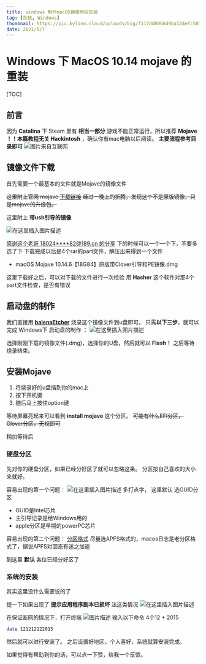 ```yaml
---
title: windows 制作macOS镜像然后安装
tag: [杂技, Windows]
thumbnail: https://pic.kylinn.cloud/uploads/big/f117dd8066d9ba124efc503eb00c5fb7.jpg
date: 2021/5/7
---
```

# Windows 下 MacOS 10.14 mojave 的 重装
[TOC]
## 前言
因为 **Catalina** 下 Steam 里有 **相当一部分** 游戏不能正常运行，所以推荐 **Mojave**
**！！本篇教程无关 Hackintosh** ，确认你有mac电脑以后阅读。
**主要流程参考目录即可**
![图片来自互联网](https://img-blog.csdnimg.cn/20200503180740146.png?x-oss-process=image/watermark,type_ZmFuZ3poZW5naGVpdGk,shadow_10,text_aHR0cHM6Ly9ibG9nLmNzZG4ubmV0L2t5bGluaG9sbWVz,size_16,color_FFFFFF,t_70)
## 镜像文件下载
首先需要一个最基本的文件就是Mojave的镜像文件

~~这里附上官网 mojave [下载链接](https://support.apple.com/kb/DL1981?viewlocale=zh_CN&locale=zh_CN)~~
~~经过一晚上的折腾，发现这个不是原版镜像，只是mojave的升级包。~~ 

这里附上  **带usb引导的镜像**  

![在这里插入图片描述](https://img-blog.csdnimg.cn/20200505012913680.png?x-oss-process=image/watermark,type_ZmFuZ3poZW5naGVpdGk,shadow_10,text_aHR0cHM6Ly9ibG9nLmNzZG4ubmV0L2t5bGluaG9sbWVz,size_16,color_FFFFFF,t_70)

[感谢这个老哥 18024****82@189.cn 的分享](https://www.misonsky.cn/145.html#%E9%95%9C%E5%83%8F%E4%B8%8B%E8%BD%BD%E5%9C%B0%E5%9D%80)
下的时候可以一个一个下，不要多选了下
下载完成以后是4个rar的part文件，解压出来得到一个文件

- macOS Mojave 10.14.6【18G84】原版带Clover引导和PE镜像.dmg

这里下载好之后，可以对下载的文件进行一次检验
用 **Hasher** 这个软件对那4个part文件检查，是否有错误


## 启动盘的制作



我们直接用 [**balenaEtcher**](https://www.balena.io/etcher/) 烧录这个镜像文件到u盘即可。
只需**以下三步**，就可以完成 Windows下 启动盘的制作 ：
![在这里插入图片描述](https://imgconvert.csdnimg.cn/aHR0cHM6Ly93d3cuYmFsZW5hLmlvL3N0YXRpYy9zdGVwcy04MDA2ZGNhNTczMjM3NTZiMWI4NGZiOTQwODc0MjQwOS5naWY#pic_center)

选择刚刚下载的镜像文件(.dmg)，选择你的U盘，然后就可以 **Flash！**
之后等待烧录结束。
	
## 安装Mojave

1. 将烧录好的u盘插到你的mac上
2. 按下开机键
3. 随后马上按住option键

等待屏幕亮起来可以看到 **install mojave** 这个分区。
~~可能有什么EFI分区，Clover分区，无视即可~~ 

稍加等待后
### 硬盘分区
先对你的硬盘分区，如果已经分好区了就可以忽略这条。
分区按自己喜欢的大小来就好。

容易出现的第一个问题：
![在这里插入图片描述 多打点字，](https://img-blog.csdnimg.cn/20200505010215388.png?x-oss-process=image/watermark,type_ZmFuZ3poZW5naGVpdGk,shadow_10,text_aHR0cHM6Ly9ibG9nLmNzZG4ubmV0L2t5bGluaG9sbWVz,size_16,color_FFFFFF,t_70)
这里默认 选GUID分区
- GUID是Intel芯片
- 主引导记录是给Windows用的
- apple分区是早期的powerPC芯片

容易出现的第二个问题：
[分区格式](https://support.apple.com/zh-cn/HT208018)
尽量选APFS格式的，macos日志是老分区格式了，据说APFS对固态有迷之加速

到这里 **默认** 各位已经分好区了

### 系统的安装
其实这里没什么需要说的了

提一下如果出现了 **提示应用程序副本已损坏** 法这类情况
![在这里插入图片描述](https://img-blog.csdnimg.cn/2020050501234185.png)


在保证断网的情况下，打开终端
![图片描述](https://img-blog.csdnimg.cn/20200505011005114.png)
输入以下命令
4个12 + 2015
```bash
date 121212122015
```


然后就可以进行安装了。
之后设置好地区，个人喜好，系统就算安装完成。

如果觉得有帮助到你的话，可以点一下赞，给我一个反馈。